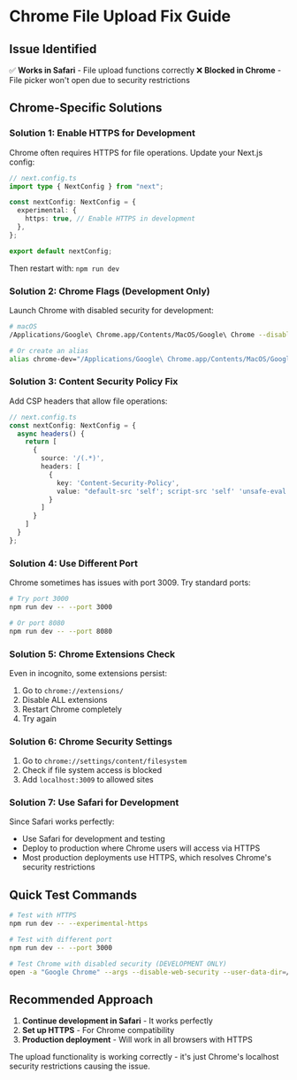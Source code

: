 # Chrome File Upload Fix Guide

## Issue Identified
✅ **Works in Safari** - File upload functions correctly
❌ **Blocked in Chrome** - File picker won't open due to security restrictions

## Chrome-Specific Solutions

### Solution 1: Enable HTTPS for Development

Chrome often requires HTTPS for file operations. Update your Next.js config:

```typescript
// next.config.ts
import type { NextConfig } from "next";

const nextConfig: NextConfig = {
  experimental: {
    https: true, // Enable HTTPS in development
  },
};

export default nextConfig;
```

Then restart with: `npm run dev`

### Solution 2: Chrome Flags (Development Only)

Launch Chrome with disabled security for development:

```bash
# macOS
/Applications/Google\ Chrome.app/Contents/MacOS/Google\ Chrome --disable-web-security --user-data-dir=/tmp/chrome-dev --allow-running-insecure-content --disable-features=VizDisplayCompositor

# Or create an alias
alias chrome-dev="/Applications/Google\ Chrome.app/Contents/MacOS/Google\ Chrome --disable-web-security --user-data-dir=/tmp/chrome-dev"
```

### Solution 3: Content Security Policy Fix

Add CSP headers that allow file operations:

```typescript
// next.config.ts
const nextConfig: NextConfig = {
  async headers() {
    return [
      {
        source: '/(.*)',
        headers: [
          {
            key: 'Content-Security-Policy',
            value: "default-src 'self'; script-src 'self' 'unsafe-eval' 'unsafe-inline'; style-src 'self' 'unsafe-inline'; img-src 'self' data: blob: https:; connect-src 'self' https:; media-src 'self' blob:; object-src 'none'; base-uri 'self'; form-action 'self'; frame-ancestors 'none';"
          }
        ]
      }
    ]
  }
};
```

### Solution 4: Use Different Port

Chrome sometimes has issues with port 3009. Try standard ports:

```bash
# Try port 3000
npm run dev -- --port 3000

# Or port 8080
npm run dev -- --port 8080
```

### Solution 5: Chrome Extensions Check

Even in incognito, some extensions persist:
1. Go to `chrome://extensions/`
2. Disable ALL extensions
3. Restart Chrome completely
4. Try again

### Solution 6: Chrome Security Settings

1. Go to `chrome://settings/content/filesystem`
2. Check if file system access is blocked
3. Add `localhost:3009` to allowed sites

### Solution 7: Use Safari for Development

Since Safari works perfectly:
- Use Safari for development and testing
- Deploy to production where Chrome users will access via HTTPS
- Most production deployments use HTTPS, which resolves Chrome's security restrictions

## Quick Test Commands

```bash
# Test with HTTPS
npm run dev -- --experimental-https

# Test with different port
npm run dev -- --port 3000

# Test Chrome with disabled security (DEVELOPMENT ONLY)
open -a "Google Chrome" --args --disable-web-security --user-data-dir=/tmp/chrome-dev http://localhost:3009
```

## Recommended Approach

1. **Continue development in Safari** - It works perfectly
2. **Set up HTTPS** - For Chrome compatibility
3. **Production deployment** - Will work in all browsers with HTTPS

The upload functionality is working correctly - it's just Chrome's localhost security restrictions causing the issue.
